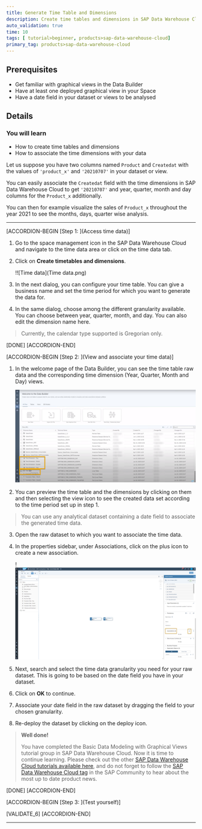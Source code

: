 ```yaml
---
title: Generate Time Table and Dimensions
description: Create time tables and dimensions in SAP Data Warehouse Cloud which then allows you to gather insights with year, quarter, month and day granularities.
auto_validation: true
time: 10
tags: [ tutorial>beginner, products>sap-data-warehouse-cloud]
primary_tag: products>sap-data-warehouse-cloud
---
```


## Prerequisites
- Get familiar with graphical views in the Data Builder
- Have at least one deployed graphical view in your Space
- Have a date field in your dataset or views to be analysed


## Details
### You will learn
- How to create time tables and dimensions
- How to associate the time dimensions with your data


Let us suppose you have two columns named `Product` and `Createdat` with the values of `'product_x'` and `'20210707'` in your dataset or view.

You can easily associate the `Createdat` field with the time dimensions in SAP Data Warehouse Cloud to get `'20210707'` and year, quarter, month and day columns for the `Product_x` additionally.

You can then for example visualize the sales of `Product_x` throughout the year 2021 to see the months, days, quarter wise analysis.



---

[ACCORDION-BEGIN [Step 1: ](Access time data)]

1.	Go to the space management icon in the SAP Data Warehouse Cloud and navigate to the time data area or click on the time data tab.

2.	Click on **Create timetables and dimensions**.

    !![Time data](Time data.png)

3.	In the next dialog, you can configure your time table. You can give a business name and set the time period for which you want to generate the data for.

4.	In the same dialog, choose among the different granularity available. You can choose between year, quarter, month, and day. You can also edit the dimension name here.
> Currently, the calendar type supported is Gregorian only.


[DONE]
[ACCORDION-END]

[ACCORDION-BEGIN [Step 2: ](View and associate your time data)]
1.	In the welcome page of the Data Builder, you can see the time table raw data and the corresponding time dimension (Year, Quarter, Month and Day) views.

    ![Time Dimensions](Picture1.png)

2.	You can preview the time table and the dimensions by clicking on them and then selecting the view icon to see the created data set according to the time period set up in step 1.
> You can use any analytical dataset containing a date field to associate the generated time data.

3.	Open the raw dataset to which you want to associate the time data.

4.	In the properties sidebar, under Associations, click on the plus icon to create a new association.

    !![Associations](Picture2.png)

5.	Next, search and select the time data granularity you need for your raw dataset. This is going to be based on the date field you have in your dataset.

6.	Click on **OK** to continue.

7.	Associate your date field in the raw dataset by dragging the field to your chosen granularity.

8.	Re-deploy the dataset by clicking on the deploy icon.


> **Well done!**
>
> You have completed the Basic Data Modeling with Graphical Views tutorial group in SAP Data Warehouse Cloud. Now it is time to continue learning. Please check out the other [SAP Data Warehouse Cloud tutorials available here](https://developers.sap.com/tutorial-navigator.html?tag=products:technology-platform/sap-data-warehouse-cloud), and do not forget to follow the [SAP Data Warehouse Cloud tag](https://blogs.sap.com/tags/73555000100800002141/) in the SAP Community to hear about the most up to date product news.

[DONE]
[ACCORDION-END]


[ACCORDION-BEGIN [Step 3: ](Test yourself)]



[VALIDATE_6]
[ACCORDION-END]



---
